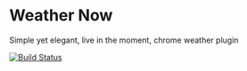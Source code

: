 # Weather Now

Simple yet elegant, live in the moment, chrome weather plugin

[![Build Status](https://travis-ci.org/motiooon/weather-now.png?branch=master)](https://travis-ci.org/motiooon/weather-now)